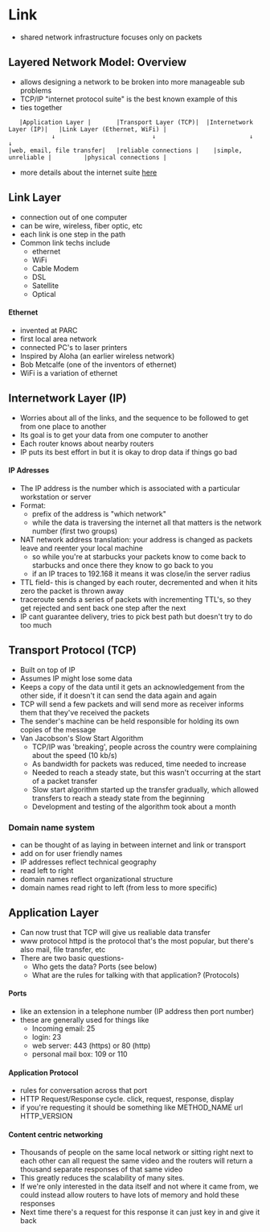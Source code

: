 # Link
- shared network infrastructure focuses only on packets

## Layered Network Model: Overview
- allows designing a network to be broken into more manageable sub problems
- TCP/IP "internet protocol suite" is the best known example of this
- ties together
```
   |Application Layer |       |Transport Layer (TCP)|  |Internetwork Layer (IP)|   |Link Layer (Ethernet, WiFi) |
            ↓                           ↓                          ↓                              ↓
|web, email, file transfer|   |reliable connections |    |simple, unreliable |         |physical connections | 
```

- more details about the internet suite [here](https://en.wikipedia.org/wiki/Internet_protocol_suite)

## Link Layer

- connection out of one computer
- can be wire, wireless, fiber optic, etc
- each link is one step in the path
- Common link techs include
  - ethernet
  - WiFi
  - Cable Modem
  - DSL
  - Satellite
  - Optical

#### Ethernet
- invented at PARC
- first local area network
- connected PC's to laser printers
- Inspired by Aloha (an earlier wireless network)
- Bob Metcalfe (one of the inventors of ethernet)
- WiFi is a variation of ethernet

## Internetwork Layer (IP)
- Worries about all of the links, and the sequence to be followed to get from one place to another
- Its goal is to get your data from one computer to another
- Each router knows about nearby routers
- IP puts its best effort in but it is okay to drop data if things go bad

#### IP Adresses
- The IP address is the number which is associated with a particular workstation or server
- Format:
  - prefix of the address is "which network"
  - while the data is traversing the internet all that matters is the network number (first two groups)
- NAT network address translation: your address is changed as packets leave and reenter your local machine
  - so while you're at starbucks your packets know to come back to starbucks and once there they know to go back to you
  - if an IP traces to 192.168 it means it was close/in the server radius
- TTL field- this is changed by each router, decremented and when it hits zero the packet is thrown away
- traceroute sends a series of packets with incrementing TTL's, so they get rejected and sent back one step after the next
- IP cant guarantee delivery, tries to pick best path but doesn't try to do too much

## Transport Protocol (TCP)
- Built on top of IP
- Assumes IP might lose some data
- Keeps a copy of the data until it gets an acknowledgement from the other side, if it doesn't it can send the data again and again
- TCP will send a few packets and will send more as receiver informs them that they've received the packets
- The sender's machine can be held responsible for holding its own copies of the message
- Van Jacobson's Slow Start Algorithm
  - TCP/IP was 'breaking', people across the country were complaining about the speed (10 kb/s)
  - As bandwidth for packets was reduced, time needed to increase
  - Needed to reach a steady state, but this wasn't occurring at the start of a packet transfer
  - Slow start algorithm started up the transfer gradually, which allowed transfers to reach a steady state from the beginning
  - Development and testing of the algorithm took about a month

### Domain name system 
- can be thought of as laying in between internet and link or transport
- add on for user friendly names
- IP addresses reflect technical geography
- read left to right
- domain names reflect organizational structure
- domain names read right to left (from less to more specific)

## Application Layer
- Can now trust that TCP will give us realiable data transfer
- www protocol httpd is the protocol that's the most popular, but there's also mail, file transfer, etc
- There are two basic questions-
  - Who gets the data? Ports (see below)
  - What are the rules for talking with that application? (Protocols)

#### Ports
- like an extension in a telephone number (IP address then port number)
- these are generally used for things like
  - Incoming email: 25
  - login: 23
  - web server: 443 (https) or 80 (http)
  - personal mail box: 109 or 110

#### Application Protocol
- rules for conversation across that port
- HTTP Request/Response cycle. click, request, response, display
- if you're requesting it should be something like METHOD_NAME url HTTP_VERSION

#### Content centric networking
- Thousands of people on the same local network or sitting right next to each other can all request the same video and the routers will return a thousand separate responses of that same video
- This greatly reduces the scalability of many sites.  
- If we're only interested in the data itself and not where it came from, we could instead allow routers to have lots of memory and hold these responses
- Next time there's a request for this response it can just key in and give it back